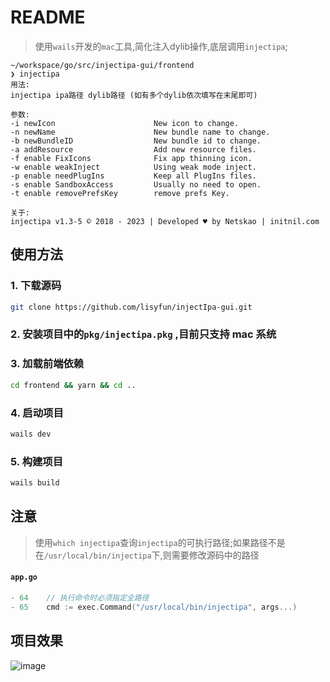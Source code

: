 # README

> 使用`wails`开发的`mac`工具,简化注入dylib操作,底层调用`injectipa`;
```shell
~/workspace/go/src/injectipa-gui/frontend 
❯ injectipa 
用法: 
injectipa ipa路径 dylib路径 (如有多个dylib依次填写在末尾即可)

参数: 
-i newIcon                      New icon to change.
-n newName                      New bundle name to change.
-b newBundleID                  New bundle id to change.
-a addResource                  Add new resource files.
-f enable FixIcons              Fix app thinning icon.
-w enable weakInject            Using weak mode inject.
-p enable needPlugIns           Keep all PlugIns files.
-s enable SandboxAccess         Usually no need to open.
-t enable removePrefsKey        remove prefs Key.

关于: 
injectipa v1.3-5 © 2018 - 2023 | Developed ♥︎ by Netskao | initnil.com 
```
## 使用方法
### 1. 下载源码
```sh
git clone https://github.com/lisyfun/injectIpa-gui.git
```
### 2. 安装项目中的`pkg/injectipa.pkg` ,目前只支持 mac 系统
### 3. 加载前端依赖
 ```sh
 cd frontend && yarn && cd ..
 ```
### 4. 启动项目
```sh
wails dev
```
### 5. 构建项目
```sh
wails build
```

## 注意
> 使用`which injectipa`查询`injectipa`的可执行路径;如果路径不是在`/usr/local/bin/injectipa`下,则需要修改源码中的路径

#### `app.go`
```go
- 64	// 执行命令时必须指定全路径
- 65	cmd := exec.Command("/usr/local/bin/injectipa", args...)
```
## 项目效果
![image](https://cdn.jsdelivr.net/gh/lisyfun/injectIpa-gui/doc/injectIpa-gui.gif)
